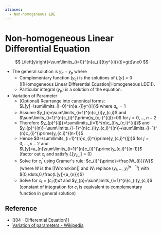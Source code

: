 ```yaml
---
aliases:
  - Non-homogeneous LDE
---
```


# Non-homogeneous Linear Differential Equation

$$
L\left[y\right]=\sum\limits_{i=0}^{n}a_{i}(t)y^{(i)}(t)=g(t)\ne0
$$

- The general solution is $y_{c}+y_{p}$ where
	- Complementary function ($y_{c}$) is the solutions of $L[y] = 0$ ([[Homogeneous Linear Differential Equation|Homogeneous LDE]]).
	- Particular integral ($y_{p}$) is a solution of the equation.
- Variation of Parameter
	- (Optional) Rearrange into canonical forms: $L[y]=\sum\limits_{i=0}^{n}a_{i}y^{(i)}$ where $a_{n}=1$
	- Assume $y_{p}=\sum\limits_{i=1}^{n}c_{i}y_{c,i}$ and $\sum\limits_{i=1}^{n}c_{i}^{\prime}y_{c,i}^{(j)}=0$ for $j=0,\dots,n-2$
	- Therefore $y_{p}^{(j)}=\sum\limits_{i=1}^{n}c_{i}y_{c,i}^{(j)}$ and $y_{p}^{(n)}=\sum\limits_{i=1}^{n}c_{i}y_{c,i}^{(n)}+\sum\limits_{i=1}^{n}c_{i}^{\prime}y_{c,i}^{(n-1)}$
	- Hence $0=\sum\limits_{i=1}^{n}c_{i}^{\prime}y_{c,i}^{(j)}$ for $j=0,\dots,n-2$ and $L[y]=a_{n}\sum\limits_{i=1}^{n}c_{i}^{\prime}y_{c,i}^{(n-1)}$  
	  (factor out $c_{i}$ and satisfy $L[y_{c,i}]=0$)
	- Solve for $c_{i}^{\prime}$ using Cramer's rule: $c_{i}^{\prime}=\frac{W_{i}}{W}$  
	  (where $W$ is the [[Wronskian]] and $W_{i}$ replace $(y_{i},\dots,y_{i}^{(n-1)})$ with $(0,\dots,0,\frac{L[y]}{a_{n}})$)
	- Solve for $c_{i}=\int c_{i}^{\prime}(t)dt$ and $y_{p}=\sum\limits_{i=1}^{n}c_{i}y_{c,i}$  
	  (constant of integration for $c_{i}$ is equivalent to complementary function in general solution)

## Reference

- [[04 - Differential Equation]]
- [Variation of parameters - Wikipedia](https://en.wikipedia.org/wiki/Variation_of_parameters)
